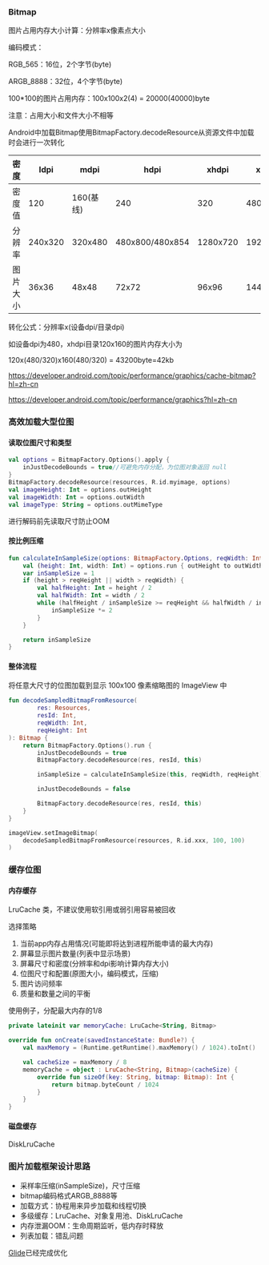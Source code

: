 ### Bitmap
图片占用内存大小计算：分辨率x像素点大小

编码模式：

RGB_565：16位，2个字节(byte)

ARGB_8888：32位，4个字节(byte)

100*100的图片占用内存：100x100x2(4) = 20000(40000)byte

注意：占用大小和文件大小不相等

Android中加载Bitmap使用BitmapFactory.decodeResource从资源文件中加载时会进行一次转化

|密度|ldpi|mdpi|hdpi|xhdpi|xxhdpi|xxxhdpi|
|--|--|--|--|--|--|--|
|密度值|120|160(基线)|240|320|480|640|
|分辨率|240x320|320x480|480x800/480x854|1280x720|1920x1080|3840x2160|
|图片大小|36x36|48x48|72x72|96x96|144x144|192x192|

转化公式：分辨率x(设备dpi/目录dpi)

如设备dpi为480，xhdpi目录120x160的图片内存大小为

120x(480/320)x160(480/320) = 43200byte=42kb

https://developer.android.com/topic/performance/graphics/cache-bitmap?hl=zh-cn

https://developer.android.com/topic/performance/graphics?hl=zh-cn

### 高效加载大型位图
#### 读取位图尺寸和类型
```kotlin
val options = BitmapFactory.Options().apply {
    inJustDecodeBounds = true//可避免内存分配，为位图对象返回 null
}
BitmapFactory.decodeResource(resources, R.id.myimage, options)
val imageHeight: Int = options.outHeight
val imageWidth: Int = options.outWidth
val imageType: String = options.outMimeType
```
进行解码前先读取尺寸防止OOM

#### 按比例压缩
```kotlin
fun calculateInSampleSize(options: BitmapFactory.Options, reqWidth: Int, reqHeight: Int): Int {
    val (height: Int, width: Int) = options.run { outHeight to outWidth }
    var inSampleSize = 1
    if (height > reqHeight || width > reqWidth) {
        val halfHeight: Int = height / 2
        val halfWidth: Int = width / 2
        while (halfHeight / inSampleSize >= reqHeight && halfWidth / inSampleSize >= reqWidth) {
            inSampleSize *= 2
        }
    }

    return inSampleSize
}
```
#### 整体流程
将任意大尺寸的位图加载到显示 100x100 像素缩略图的 ImageView 中
```kotlin
fun decodeSampledBitmapFromResource(
        res: Resources,
        resId: Int,
        reqWidth: Int,
        reqHeight: Int
): Bitmap {
    return BitmapFactory.Options().run {
        inJustDecodeBounds = true
        BitmapFactory.decodeResource(res, resId, this)

        inSampleSize = calculateInSampleSize(this, reqWidth, reqHeight)

        inJustDecodeBounds = false

        BitmapFactory.decodeResource(res, resId, this)
    }
}

imageView.setImageBitmap(
    decodeSampledBitmapFromResource(resources, R.id.xxx, 100, 100)
)
```

### 缓存位图
#### 内存缓存
LruCache 类，不建议使用软引用或弱引用容易被回收

选择策略

1. 当前app内存占用情况(可能即将达到进程所能申请的最大内存)
2. 屏幕显示图片数量(列表中显示场景)
3. 屏幕尺寸和密度(分辨率和dpi影响计算内存大小)
4. 位图尺寸和配置(原图大小，编码模式，压缩)
5. 图片访问频率
6. 质量和数量之间的平衡

使用例子，分配最大内存的1/8
```kotlin
private lateinit var memoryCache: LruCache<String, Bitmap>

override fun onCreate(savedInstanceState: Bundle?) {
    val maxMemory = (Runtime.getRuntime().maxMemory() / 1024).toInt()

    val cacheSize = maxMemory / 8
    memoryCache = object : LruCache<String, Bitmap>(cacheSize) {
        override fun sizeOf(key: String, bitmap: Bitmap): Int {
            return bitmap.byteCount / 1024
        }
    }
}
```
#### 磁盘缓存
DiskLruCache

### 图片加载框架设计思路
- 采样率压缩(inSampleSize)，尺寸压缩
- bitmap编码格式ARGB_8888等
- 加载方式：协程用来异步加载和线程切换
- 多级缓存：LruCache、对象复用池、DiskLruCache
- 内存泄漏OOM：生命周期监听，低内存时释放
- 列表加载：错乱问题

[Glide]()已经完成优化